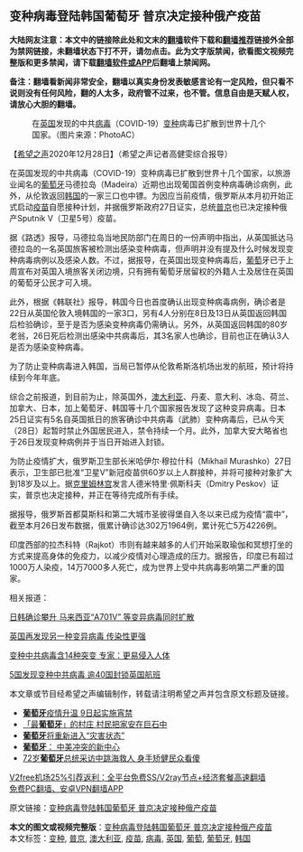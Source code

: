  <h2>变种病毒登陆韩国葡萄牙 普京决定接种俄产疫苗</h2> <p class="notice"><b>大陆网友注意：本文中的链接除此处和文末的<a href="https://github.com/bannedbook/fanqiang" >翻墙</a>软件下载和<a href="https://github.com/killgcd/justmysocks/blob/master/README.md">翻墙推荐</a>链接外全部为禁网链接，未翻墙状态下打不开，请勿点击。此为文字版禁闻，欲看图文视频完整版和更多禁闻，请下载<a href="https://github.com/bannedbook/fanqiang">翻墙软件或APP</a>后翻墙上禁闻网。</p><p>备注：翻墙看新闻非常安全，翻墙以真实身份发表敏感言论有一定风险，但只看不说则没有任何风险，翻的人太多，政府管不过来，也不管。信息自由是天赋人权，请放心大胆的翻墙。</b></p>  <div class="entry"> <figure><figcaption>在<a href="https://www.bannedbook.org/bnews/tag/%e8%8b%b1%e5%9b%bd/" class="st_tag internal_tag" rel="tag" title="标签 英国 下的日志">英国</a>发现的中共<a href="https://www.bannedbook.org/bnews/tag/%e7%97%85%e6%af%92/" class="st_tag internal_tag" rel="tag" title="标签 病毒 下的日志">病毒</a>（COVID-19）<a href="https://www.bannedbook.org/bnews/tag/%E5%8F%98%E7%A7%8D/" class="st_tag internal_tag" rel="tag" title="标签 变种 下的日志">变种</a>病毒已扩散到世界十几个国家。（图片来源：PhotoAC）</figcaption></figure> <p>【<span class='wp_keywordlink_affiliate'><a href="https://www.soundofhope.org" title="希望之声" target="_blank">希望之声</a></span>2020年12月28日】（希望之声记者高健雯综合报导）</p> <p>在英国发现的中共病毒（COVID-19）变种病毒已扩散到世界十几个国家，以旅游业闻名的<a href="https://www.bannedbook.org/bnews/tag/%e8%91%a1%e8%90%84%e7%89%99/" class="st_tag internal_tag" rel="tag" title="标签 葡萄牙 下的日志">葡萄牙</a>马德拉岛（Madeira）近期也出现葡国首例变种病毒确诊病例，此外，从伦敦返回<a href="https://www.bannedbook.org/bnews/tag/%e9%9f%a9%e5%9b%bd/" class="st_tag internal_tag" rel="tag" title="标签 韩国 下的日志">韩国</a>的一家三口也中镖。为因应当前疫情，俄罗斯从本月初开始正式启动<a href="https://www.bannedbook.org/bnews/tag/%e7%96%ab%e8%8b%97/" class="st_tag internal_tag" rel="tag" title="标签 疫苗 下的日志">疫苗</a>自愿接种计划，并据俄罗斯政府27日证实，总统<a href="https://www.bannedbook.org/bnews/tag/%e6%99%ae%e4%ba%ac/" class="st_tag internal_tag" rel="tag" title="标签 普京 下的日志">普京</a>也已决定接种俄产Sputnik V（卫星5号）疫苗。</p> <p>据《路透》报导，马德拉岛当地民防部门在周日的一份声明中指出，从英国抵达马德拉岛的一名英国旅客被检测出感染变种病毒，但声明并没有提及什么时候发现变种病毒病例以及感染人数。不过，据报导，在英国出现变种病毒后，<a href="https://www.bannedbook.org/bnews/tag/%e8%91%a1%e8%90%84/" class="st_tag internal_tag" rel="tag" title="标签 葡萄 下的日志">葡萄</a>牙已于上周宣布对英国入境旅客关闭边境，只有拥有葡萄牙居留权的外籍人士及居住在英国的葡萄牙公民才可入境。</p> <p>此外，根据《韩联社》报导，韩国今日也首度确认出现变种病毒病例，确诊者是22日从英国伦敦入境韩国的一家3口，另有4人分别在8日及13日从英国返回韩国后检验确诊，至于是否为感染变种病毒仍需确认。另外，从英国返回韩国的80岁老翁，26日死后检测出感染中共病毒后，其3名家人也确诊，目前也正在确认3人是否为感染变种病毒。</p>  <p>为了防止变种病毒进入韩国，当局已暂停从伦敦希斯洛机场出发的航班，预计将持续到今年年底。</p> <p>综合之前报道，到目前为止，除英国外，<a href="https://www.bannedbook.org/bnews/tag/%e6%be%b3%e5%a4%a7%e5%88%a9%e4%ba%9a/" class="st_tag internal_tag" rel="tag" title="标签 澳大利亚 下的日志">澳大利亚</a>、丹麦、意大利、冰岛、荷兰、加拿大、日本，加上葡萄牙、韩国等十几个国家报告发现了这种变异病毒。日本25日证实有5名自英国抵日的旅客确诊中共病毒（武肺）变种病毒后，已从今天（28日）起暂时禁止外国居民进入，禁令持续一个月。此外，加拿大安大略省也于26日发现变种病例并于当日开始进入封锁。</p> <p>为防止疫情扩大，俄罗斯卫生部长米哈伊尔·穆拉什科（Mikhail Murashko）27日表示，卫生部已批准“卫星V”新冠疫苗供60岁以上人群接种，并将可接种对象扩大到18岁及以上。据<span class='wp_keywordlink'><a href="https://www.bannedbook.org/forum2/topic1172.html" title="克里姆林宫秘史——斯大林情妇的回忆" target="_blank">克里姆林宫</a></span>发言人德米特里·佩斯科夫（Dmitry Peskov）证实，普京也决定接种，并正在等待完成所有手续。</p> <p>据报导，俄罗斯首都莫斯科和第二大城市圣彼得堡自入冬以来已成为疫情“震中”，截至本月26日发布数据，俄累计确诊达302万1964例，累计死亡5万4226例。</p>  <p>印度西部的拉杰科特（Rajkot）市则有越来越多的人们开始采取瑜伽和冥想打坐的方式来提高身体的免疫力，以减少疫情对心理造成的压力。据报告，印度已有超过1000万人染疫，14万7000多人死亡，成为世界上受中共病毒影响第二严重的国家。</p> <p>相关报道：</p> <p><a href="https://www.soundofhope.org/post/457399">日韩确诊攀升 马来西亚“A701V” 等变异病毒同时扩散</a></p> <p><a href="https://www.soundofhope.org/post/456718">英国再发现另一种变异病毒 传染性更强</a></p>  <p><a href="https://www.soundofhope.org/post/456379">变种中共病毒含14种突变 专家：更易侵入人体</a></p> <p><a href="https://www.soundofhope.org/post/455974">5国发现变种中共病毒 逾40国封锁英国航班</a></p> <p>本文章或节目经希望之声编辑制作，转载请注明希望之声并包含原文标题及链接。</p> <ul class='op-related-articles' title='相关阅读'> <li><a href='https://www.bannedbook.org/bnews/worldnews/20201108/1427950.html' target='_blank'><b>葡萄牙</b>疫情升温 9日起实施宵禁</a></li> <li><a href='https://www.bannedbook.org/bnews/comments/20201019/1416278.html' target='_blank'>「最<b>葡萄牙</b>」的村庄 村民把家安在巨石中</a></li> <li><a href='https://www.bannedbook.org/bnews/baitai/20201015/1414074.html' target='_blank'><b>葡萄牙</b>将重新进入“灾害状态”</a></li> <li><a href='https://www.bannedbook.org/bnews/headline/20200927/1403795.html' target='_blank'><b>葡萄牙</b>： 中美冲突的新中心</a></li> <li><a href='https://www.bannedbook.org/bnews/cnnews/20200817/1381424.html' target='_blank'>72岁<b>葡萄牙</b>总统采访中跳海救人 身手矫健民众看傻</a></li> </ul> <p class="texttj"> <a href="https://www.bannedbook.org/forum23/topic22702.html" target="_blank">V2free机场25%引荐返利：全平台免费SS/V2ray节点+经济套餐高速翻墙</a><br/> <a href="https://github.com/bannedbook/fanqiang/wiki/%E7%A6%81%E9%97%BB%E7%BD%91%E5%AE%89%E5%8D%93%E7%BF%BB%E5%A2%99%E6%96%B0%E9%97%BBAPP" target="_blank">免费PC翻墙、安卓VPN翻墙APP</a></p><p>原文链接：<a class="src_link"  href="https://www.soundofhope.org/post/457930" target="_blank">变种病毒登陆韩国葡萄牙 普京决定接种俄产疫苗</a></p> <a name='sharetosocial'></a>       <div><b>本文的图文或视频完整版</b>：<a href='https://www.bannedbook.org/bnews/comments/20201228/1456519.html'>变种病毒登陆韩国葡萄牙 普京决定接种俄产疫苗</a></div>  </div><!--END ENTRY--> <div class="postfooter"> <div>本文标签：<a href="https://www.bannedbook.org/bnews/tag/%E5%8F%98%E7%A7%8D/" rel="tag">变种</a>, <a href="https://www.bannedbook.org/bnews/tag/%e6%99%ae%e4%ba%ac/" rel="tag">普京</a>, <a href="https://www.bannedbook.org/bnews/tag/%e6%be%b3%e5%a4%a7%e5%88%a9%e4%ba%9a/" rel="tag">澳大利亚</a>, <a href="https://www.bannedbook.org/bnews/tag/%e7%96%ab%e8%8b%97/" rel="tag">疫苗</a>, <a href="https://www.bannedbook.org/bnews/tag/%e7%97%85%e6%af%92/" rel="tag">病毒</a>, <a href="https://www.bannedbook.org/bnews/tag/%e8%8b%b1%e5%9b%bd/" rel="tag">英国</a>, <a href="https://www.bannedbook.org/bnews/tag/%e8%91%a1%e8%90%84/" rel="tag">葡萄</a>, <a href="https://www.bannedbook.org/bnews/tag/%e8%91%a1%e8%90%84%e7%89%99/" rel="tag">葡萄牙</a>, <a href="https://www.bannedbook.org/bnews/tag/%e9%9f%a9%e5%9b%bd/" rel="tag">韩国</a></div>  </div><!--END POSTFOOTER--> 